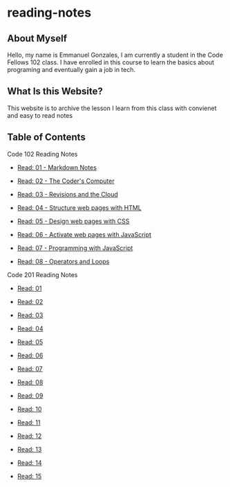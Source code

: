 # reading-notes

## About Myself

Hello, my name is Emmanuel Gonzales, I am currently a student in the Code Fellows 102 class. I have enrolled in this course to learn the basics about programing and eventually gain a job in tech.

## What Is this Website?

This website is to archive the lesson I learn from
this class with convienet and easy to read notes

## Table of Contents

Code 102 Reading Notes 

* [Read: 01 - Markdown Notes](Code-102-Reading-Notes/Code-102-Reading-Notes/Class-01-Markdown-Notes.md)

* [Read: 02 - The Coder's Computer](Code-102-Reading-Notes/Code-102-Reading-Notes/Class-02-The-Coder's-Computer.md)

* [Read: 03 - Revisions and the Cloud](Code-102-Reading-Notes/Code-102-Reading-Notes/Class-03-Revisions-and-the-Cloud.md)

* [Read: 04 - Structure web pages with HTML](Code-102-Reading-Notes/Code-102-Reading-Notes/Class-04-Structure-web-pages-with-HTML.md)

* [Read: 05 - Design web pages with CSS](Code-102-Reading-Notes/Code-102-Reading-Notes/Class-05-Design-web-pages-with-CSS.md)

* [Read: 06 - Activate web pages with JavaScript](Code-102-Reading-Notes/Class-06-Activate-web-pages-with-JavaScript.md)

* [Read: 07 - Programming with JavaScript](Code-102-Reading-Notes/Code-102-Reading-Notes/Class-07-Programming-with-JavaScript.md)

* [Read: 08 - Operators and Loops](Code-102-Reading-Notes/Code-102-Reading-Notes/Class-08-Operators-and-Loops.md)

Code 201 Reading Notes

* [Read: 01](Code-201-Reading-Notes/Class-01.md)

* [Read: 02](Code-201-Reading-Notes/Class-02.md)

* [Read: 03](Code-201-Reading-Notes/Class-03.md)

* [Read: 04](Code-201-Reading-Notes/Class-04.md)

* [Read: 05](Code-201-Reading-Notes/Class-05.md)

* [Read: 06](Code-201-Reading-Notes/Class-06.md)

* [Read: 07](Code-201-Reading-Notes/Class-07.md)

* [Read: 08](Code-201-Reading-Notes/Class-08.md)

* [Read: 09](Code-201-Reading-Notes/Class-09.md)

* [Read: 10](Code-201-Reading-Notes/Class-10.md)

* [Read: 11](Code-201-Reading-Notes/Class-11.md)

* [Read: 12](Code-201-Reading-Notes/Class-13.md)

* [Read: 13](Code-201-Reading-Notes/Class-13.md)

* [Read: 14](Code-201-Reading-Notes/Class-14.md)

* [Read: 15](Code-201-Reading-Notes/Class-15.md)